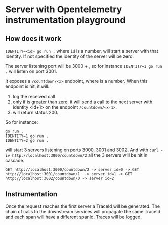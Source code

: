# Server with Opentelemetry instrumentation playground

## How does it work
`IDENTITY=<id> go run .`
where `id` is a number, will start a server with that Identity.
If not specified the identity of the server will be zero.

The server listening port will be 3000 + <id>,
so for instance `IDENTITY=1 go run .` will listen on port 3001.

It exposes a `/countdown/<x>` endpoint, where <x> is a number.
When this endpoint is hit, it will:
1. log the received call
2. only if <x> is greater than zero, it will send a call to the next 
   server with identity <id+1> on the endpoint `/countdown/<x-1>`.
3. will return status 200.

So for instance:
```
go run .
IDENTITY=1 go run .
IDENTITY=2 go run .
```
will start 3 servers listening on ports 3000, 3001 and 3002.
And with
`curl -iv http://localhost:3000/countdown/2`
all the 3 servers will be hit in cascade.

`GET http://localhost:3000/countdown/2 -> server id=0 -> GET http://localhost:3001/countdown/1 
-> server id=1 -> GET http://localhost:3002/countdown/0 -> server id=2`

## Instrumentation
Once the request reaches the first server a TraceId will be generated.
The chain of calls to the downstream services will propagate the same TraceId 
and each span will have a different spanId.
Traces will be logged.